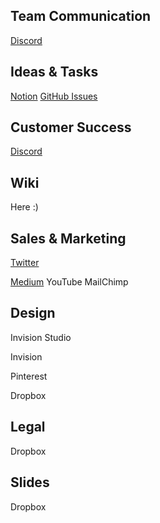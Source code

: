 ## Team Communication

[Discord](https://discord.gg/MXGfnJG)

## Ideas & Tasks

[Notion](notion://www.notion.so/notion.so)
[GitHub Issues](https://github.com/Goyemon)

## Customer Success

[Discord](https://discord.gg/MXGfnJG)

## Wiki

Here :)

## Sales & Marketing

[Twitter](https://twitter.com/GoyemonOfficial)

[Medium](https://medium.com/goyemon)
YouTube
MailChimp

## Design

Invision Studio

Invision

Pinterest

Dropbox

## Legal

Dropbox

## Slides

Dropbox

